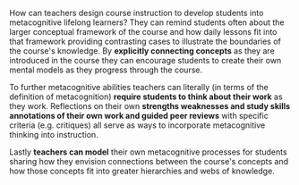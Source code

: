 <p><span style=font-weight: 400;>How can teachers design course instruction to develop students into metacognitive lifelong learners? They can remind students often about the larger conceptual framework of the course and how daily lessons fit into that framework providing contrasting cases to illustrate the boundaries of the course's knowledge. By </span><strong>explicitly connecting concepts</strong><span style=font-weight: 400;> as they are introduced in the course they can encourage students to create their own mental models as they progress through the course.</span></p>

<p><span style=font-weight: 400;>To further metacognitive abilities teachers can literally (in terms of the definition of metacognition) </span><strong>require students to think about their work</strong><span style=font-weight: 400;> as they work. Reflections on their own </span><strong>strengths weaknesses and study skills annotations of their own work and guided peer reviews</strong><span style=font-weight: 400;> with specific criteria (e.g. critiques) all serve as ways to incorporate metacognitive thinking into instruction.</span></p>

<p><span style=font-weight: 400;>Lastly </span><strong>teachers can model</strong><span style=font-weight: 400;> their own metacognitive processes for students sharing how they envision connections between the course's concepts and how those concepts fit into greater hierarchies and webs of knowledge.</span></p>